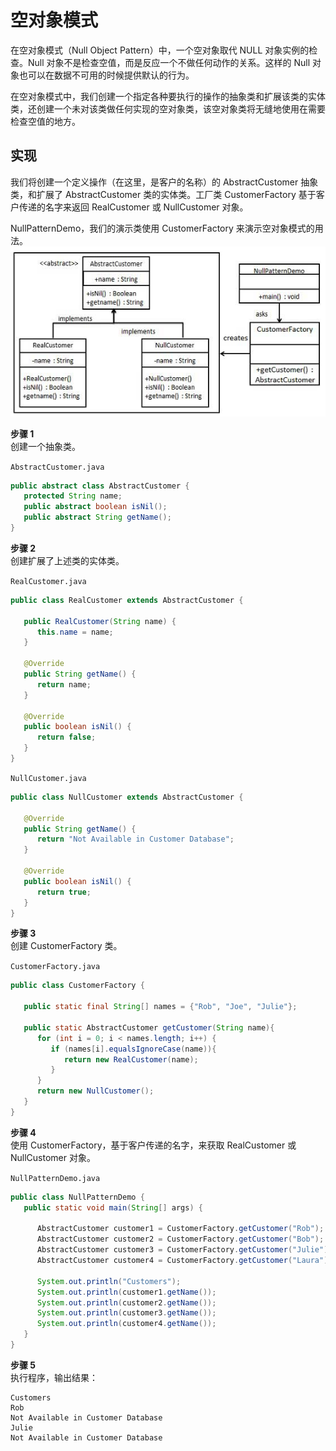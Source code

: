 # 空对象模式
在空对象模式（Null Object Pattern）中，一个空对象取代 NULL 对象实例的检查。Null 对象不是检查空值，而是反应一个不做任何动作的关系。这样的 Null 对象也可以在数据不可用的时候提供默认的行为。  

在空对象模式中，我们创建一个指定各种要执行的操作的抽象类和扩展该类的实体类，还创建一个未对该类做任何实现的空对象类，该空对象类将无缝地使用在需要检查空值的地方。  

## 实现
我们将创建一个定义操作（在这里，是客户的名称）的 AbstractCustomer 抽象类，和扩展了 AbstractCustomer 类的实体类。工厂类 CustomerFactory 基于客户传递的名字来返回 RealCustomer 或 NullCustomer 对象。  

NullPatternDemo，我们的演示类使用 CustomerFactory 来演示空对象模式的用法。  
![空对象模式的 UML 图](../../../images/设计模式/菜鸟教程/空对象模式实现图.jpg)

**步骤 1**  
创建一个抽象类。  

`AbstractCustomer.java`
```java
public abstract class AbstractCustomer {
   protected String name;
   public abstract boolean isNil();
   public abstract String getName();
}
```

**步骤 2**  
创建扩展了上述类的实体类。  

`RealCustomer.java`  
```java
public class RealCustomer extends AbstractCustomer {
 
   public RealCustomer(String name) {
      this.name = name;    
   }
   
   @Override
   public String getName() {
      return name;
   }
   
   @Override
   public boolean isNil() {
      return false;
   }
}
```

`NullCustomer.java`
```java
public class NullCustomer extends AbstractCustomer {
 
   @Override
   public String getName() {
      return "Not Available in Customer Database";
   }
 
   @Override
   public boolean isNil() {
      return true;
   }
}
```

**步骤 3**  
创建 CustomerFactory 类。  

`CustomerFactory.java`  
```java
public class CustomerFactory {
   
   public static final String[] names = {"Rob", "Joe", "Julie"};
 
   public static AbstractCustomer getCustomer(String name){
      for (int i = 0; i < names.length; i++) {
         if (names[i].equalsIgnoreCase(name)){
            return new RealCustomer(name);
         }
      }
      return new NullCustomer();
   }
}
```

**步骤 4**  
使用 CustomerFactory，基于客户传递的名字，来获取 RealCustomer 或 NullCustomer 对象。  

`NullPatternDemo.java`
```java
public class NullPatternDemo {
   public static void main(String[] args) {
 
      AbstractCustomer customer1 = CustomerFactory.getCustomer("Rob");
      AbstractCustomer customer2 = CustomerFactory.getCustomer("Bob");
      AbstractCustomer customer3 = CustomerFactory.getCustomer("Julie");
      AbstractCustomer customer4 = CustomerFactory.getCustomer("Laura");
 
      System.out.println("Customers");
      System.out.println(customer1.getName());
      System.out.println(customer2.getName());
      System.out.println(customer3.getName());
      System.out.println(customer4.getName());
   }
}
```

**步骤 5**  
执行程序，输出结果：  
```
Customers
Rob
Not Available in Customer Database
Julie
Not Available in Customer Database
```